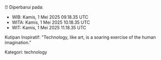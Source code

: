 ⏰ Diperbarui pada:
- WIB: Kamis, 1 Mei 2025 09.18.35 UTC
- WITA: Kamis, 1 Mei 2025 10.18.35 UTC
- WIT: Kamis, 1 Mei 2025 11.18.35 UTC

Kutipan Inspiratif:
"Technology, like art, is a soaring exercise of the human imagination."


Kategori: technology

